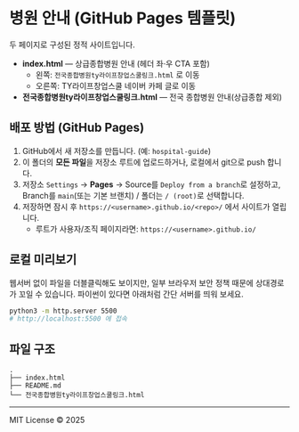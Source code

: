 # 병원 안내 (GitHub Pages 템플릿)

두 페이지로 구성된 정적 사이트입니다.

- **index.html** — 상급종합병원 안내 (헤더 좌·우 CTA 포함)
  - 왼쪽: `전국종합병원ty라이프창업스쿨링크.html` 로 이동
  - 오른쪽: TY라이프창업스쿨 네이버 카페 글로 이동
- **전국종합병원ty라이프창업스쿨링크.html** — 전국 종합병원 안내(상급종합 제외)

## 배포 방법 (GitHub Pages)

1. GitHub에서 새 저장소를 만듭니다. (예: `hospital-guide`)
2. 이 폴더의 **모든 파일**을 저장소 루트에 업로드하거나, 로컬에서 git으로 push 합니다.
3. 저장소 `Settings` → **Pages** → Source를 `Deploy from a branch`로 설정하고,
   Branch를 `main`(또는 기본 브랜치) / 폴더는 `/ (root)`로 선택합니다.
4. 저장하면 잠시 후 `https://<username>.github.io/<repo>/` 에서 사이트가 열립니다.
   - 루트가 사용자/조직 페이지라면: `https://<username>.github.io/`

## 로컬 미리보기

웹서버 없이 파일을 더블클릭해도 보이지만, 일부 브라우저 보안 정책 때문에
상대경로가 꼬일 수 있습니다. 파이썬이 있다면 아래처럼 간단 서버를 띄워 보세요.

```bash
python3 -m http.server 5500
# http://localhost:5500 에 접속
```

## 파일 구조

```
.
├── index.html
├── README.md
└── 전국종합병원ty라이프창업스쿨링크.html
```

---

MIT License © 2025
